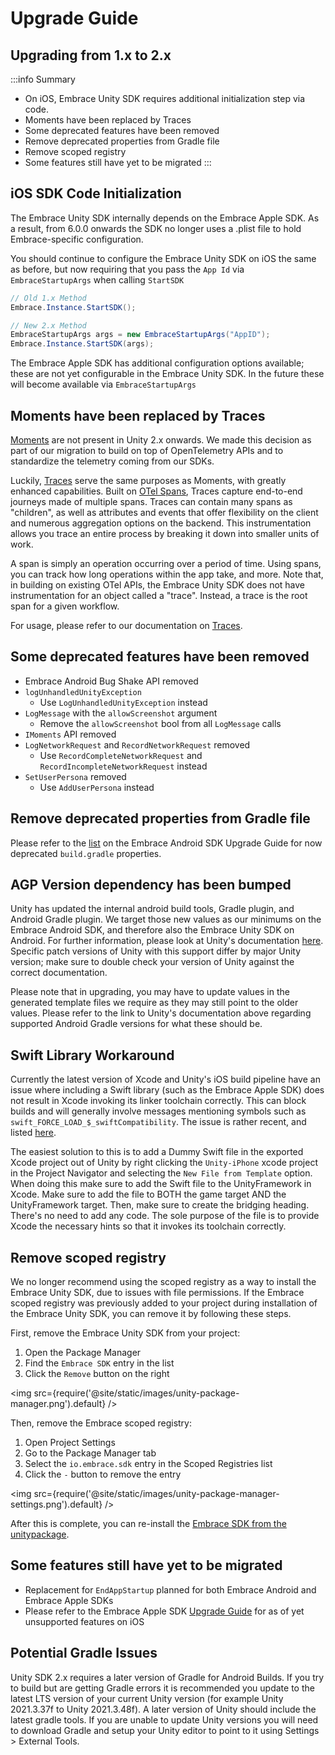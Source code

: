 # Upgrade Guide

## Upgrading from 1.x to 2.x

:::info Summary

- On iOS, Embrace Unity SDK requires additional initialization step via code.
- Moments have been replaced by Traces
- Some deprecated features have been removed
- Remove deprecated properties from Gradle file
- Remove scoped registry
- Some features still have yet to be migrated
:::

## iOS SDK Code Initialization

The Embrace Unity SDK internally depends on the Embrace Apple SDK. As a result, from 6.0.0 onwards the SDK no longer uses a .plist file to hold Embrace-specific configuration.  

You should continue to configure the Embrace Unity SDK on iOS the same as before, but now requiring that you pass the `App Id` via `EmbraceStartupArgs` when calling `StartSDK`

```cs
// Old 1.x Method
Embrace.Instance.StartSDK();

// New 2.x Method
EmbraceStartupArgs args = new EmbraceStartupArgs("AppID");
Embrace.Instance.StartSDK(args);
```

The Embrace Apple SDK has additional configuration options available; these are not yet configurable in the Embrace Unity SDK. In the future these will become available via `EmbraceStartupArgs`

## Moments have been replaced by Traces

[Moments](/unity/features/moments.md) are not present in Unity 2.x onwards. We made this decision as part of our migration to build on top of OpenTelemetry APIs and to standardize the telemetry coming from our SDKs.

Luckily, [Traces](/unity/features/traces.md) serve the same purposes as Moments, with greatly enhanced capabilities. Built on [OTel Spans](https://opentelemetry.io/docs/concepts/signals/traces/), Traces capture end-to-end journeys made of multiple spans. Traces can contain many spans as "children", as well as attributes and events that offer flexibility on the client and numerous aggregation options on the backend. This instrumentation allows you trace an entire process by breaking it down into smaller units of work.

A span is simply an operation occurring over a period of time. Using spans, you can track how long operations within the app take, and more. Note that, in building on existing OTel APIs, the Embrace Unity SDK does not have instrumentation for an object called a "trace". Instead, a trace is the root span for a given workflow.

For usage, please refer to our documentation on [Traces](/unity/features/traces.md).

## Some deprecated features have been removed

- Embrace Android Bug Shake API removed
- `logUnhandledUnityException`
  - Use `LogUnhandledUnityException` instead
- `LogMessage` with the `allowScreenshot` argument
  - Remove the `allowScreenshot` bool from all `LogMessage` calls
- `IMoments` API removed
- `LogNetworkRequest` and `RecordNetworkRequest` removed
  - Use `RecordCompleteNetworkRequest` and `RecordIncompleteNetworkRequest` instead
- `SetUserPersona` removed
  - Use `AddUserPersona` instead

## Remove deprecated properties from Gradle file

Please refer to the [list](/android/upgrading/#remove-deprecated-properties-from-your-buildgradle) on the Embrace Android SDK Upgrade Guide for now deprecated `build.gradle` properties.

## AGP Version dependency has been bumped

Unity has updated the internal android build tools, Gradle plugin, and Android Gradle plugin. We target those new values as our minimums on the Embrace Android SDK, and therefore also the Embrace Unity SDK on Android. For further information, please look at Unity's documentation [here](https://docs.unity3d.com/2021.3/Documentation/Manual/android-gradle-overview.html). Specific patch versions of Unity with this support differ by major Unity version; make sure to double check your version of Unity against the correct documentation.

Please note that in upgrading, you may have to update values in the generated template files we require as they may still point to the older values. Please refer to the link to Unity's documentation above regarding supported Android Gradle versions for what these should be.

## Swift Library Workaround

Currently the latest version of Xcode and Unity's iOS build pipeline have an issue where including a Swift library (such as the Embrace Apple SDK) does not result in Xcode invoking its linker toolchain correctly. This can block builds and will generally involve messages mentioning symbols such as `swift_FORCE_LOAD_$_swiftCompatibility`. The issue is rather recent, and listed [here](https://forums.developer.apple.com/forums/thread/762854).

The easiest solution to this is to add a Dummy Swift file in the exported Xcode project out of Unity by right clicking the `Unity-iPhone` xcode project in the Project Navigator and selecting the `New File from Template` option. When doing this make sure to add the Swift file to the UnityFramework in Xcode. Make sure to add the file to BOTH the game target AND the UnityFramework target. Then, make sure to create the bridging heading. There's no need to add any code. The sole purpose of the file is to provide Xcode the necessary hints so that it invokes its toolchain correctly.

## Remove scoped registry

We no longer recommend using the scoped registry as a way to install the Embrace Unity SDK, due to issues with file permissions. If the Embrace scoped registry was previously added to your project during installation of the Embrace Unity SDK, you can remove it by following these steps.

First, remove the Embrace Unity SDK from your project:

1. Open the Package Manager
2. Find the `Embrace SDK` entry in the list
3. Click the `Remove` button on the right

<img src={require('@site/static/images/unity-package-manager.png').default} />

Then, remove the Embrace scoped registry:

1. Open Project Settings
2. Go to the Package Manager tab
3. Select the `io.embrace.sdk` entry in the Scoped Registries list
4. Click the `-` button to remove the entry

<img src={require('@site/static/images/unity-package-manager-settings.png').default} />

After this is complete, you can re-install the [Embrace SDK from the unitypackage](/unity/integration/session-reporting/).

## Some features still have yet to be migrated

- Replacement for `EndAppStartup` planned for both Embrace Android and Embrace Apple SDKs
- Please refer to the Embrace Apple SDK [Upgrade Guide](/ios/6x/getting-started/migration-guide.md) for as of yet unsupported features on iOS

## Potential Gradle Issues

Unity SDK 2.x requires a later version of Gradle for Android Builds. If you try to build but are getting Gradle errors it is recommended you update to the latest LTS version of your current Unity version (for example Unity 2021.3.37f to Unity 2021.3.48f). A later version of Unity should include the latest gradle tools. If you are unable to update Unity versions you will need to download Gradle and setup your Unity editor to point to it using Settings > External Tools.
